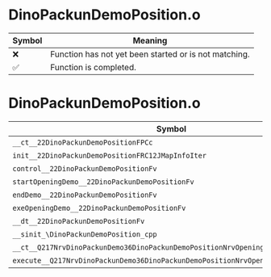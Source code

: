# DinoPackunDemoPosition.o
| Symbol | Meaning 
| ------------- | ------------- 
| :x: | Function has not yet been started or is not matching. 
| :white_check_mark: | Function is completed. 


# DinoPackunDemoPosition.o
| Symbol | Decompiled? |
| ------------- | ------------- |
| `__ct__22DinoPackunDemoPositionFPCc` | :x: |
| `init__22DinoPackunDemoPositionFRC12JMapInfoIter` | :x: |
| `control__22DinoPackunDemoPositionFv` | :x: |
| `startOpeningDemo__22DinoPackunDemoPositionFv` | :x: |
| `endDemo__22DinoPackunDemoPositionFv` | :x: |
| `exeOpeningDemo__22DinoPackunDemoPositionFv` | :x: |
| `__dt__22DinoPackunDemoPositionFv` | :x: |
| `__sinit_\DinoPackunDemoPosition_cpp` | :x: |
| `__ct__Q217NrvDinoPackunDemo36DinoPackunDemoPositionNrvOpeningDemoFv` | :x: |
| `execute__Q217NrvDinoPackunDemo36DinoPackunDemoPositionNrvOpeningDemoCFP5Spine` | :x: |
